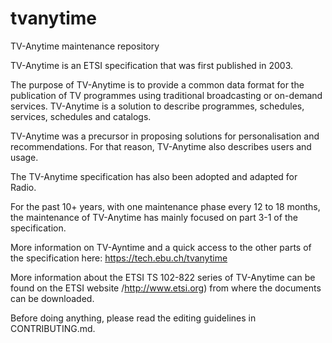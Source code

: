 # tvanytime
TV-Anytime maintenance repository

TV-Anytime is an ETSI specification that was first published in 2003.

The purpose of TV-Anytime is to provide a common data format for the publication of TV programmes 
using traditional broadcasting or on-demand services. 
TV-Anytime is a solution to describe programmes, schedules, services, schedules and catalogs.

TV-Anytime was a precursor in proposing solutions for personalisation and recommendations.
For that reason, TV-Anytime also describes users and usage.

The TV-Anytime specification has also been adopted and adapted for Radio.

For the past 10+ years, with one maintenance phase every 12 to 18 months,
the maintenance of TV-Anytime has mainly focused on part 3-1 of the specification.

More information on TV-Ayntime and a quick access to the other parts of the specification here:
https://tech.ebu.ch/tvanytime

More information about the ETSI TS 102-822 series of TV-Anytime can be found on the ETSI 
website /http://www.etsi.org) from where the documents can be downloaded.

Before doing anything, please read the editing guidelines in CONTRIBUTING.md.
